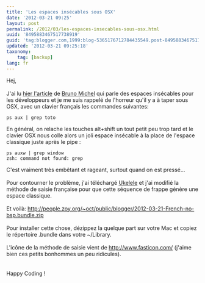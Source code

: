 ```yaml
---
title: 'Les espaces insécables sous OSX'
date: '2012-03-21 09:25'
layout: post
permalink: /2012/03/les-espaces-insecables-sous-osx.html
uuid: '8495883467517738919'
guid: 'tag:blogger.com,1999:blog-5365176712784435549.post-8495883467517738919'
updated: '2012-03-21 09:25:18'
taxonomy:
    tag: [backup]
lang: fr
---
```


Hej,<br />
<br />
J'ai lu <a href="http://dev.af83.com/2012/03/20/les-espaces-insecables-pour-les-codeurs.html">hier l'article</a> de <a href="https://twitter.com/#%21/brmichel">Bruno Michel</a> qui parle des espaces insécables pour les développeurs et je me suis rappelé de l'horreur qu'il y a à taper sous OSX, avec un clavier français les commandes suivantes:<br />

```
ps aux | grep toto
```

En général, on relache les touches alt+shift un tout petit peu trop tard et le clavier OSX nous colle alors un joli espace insécable à la place de l'espace classique juste après le pipe :<br />

```
ps auxw | grep window
zsh: command not found: grep
```

C'est vraiment très embêtant et rageant, surtout quand on est pressé...<br />
<br />
Pour contourner le problème, j'ai téléchargé <a href="http://scripts.sil.org/cms/scripts/page.php?site_id=nrsi&amp;id=ukelele">Ukelele</a> et j'ai modifié la méthode de saisie française pour que cette séquence de frappe génère une espace classique.<br />
<br />
Et voilà: <a href="http://people.zoy.org/%7Eoct/public/blogger/2012-03-21-French-no-bsp.bundle.zip">http://people.zoy.org/~oct/public/blogger/2012-03-21-French-no-bsp.bundle.zip</a><br />
<br />
Pour installer cette chose, dézippez la quelque part sur votre Mac et copiez le répertoire .bundle dans votre ~/Library.<br />
<br />
L'icône de la méthode de saisie vient de <a href="http://www.fasticon.com/">http://www.fasticon.com/</a> (j'aime bien ces petits bonhommes un peu ridicules).<br />
<br />
<br />
Happy Coding ! <br />